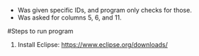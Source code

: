 - Was given specific IDs, and program only checks for those.
- Was asked for columns 5, 6, and 11.

#Steps to run program
1. Install Eclipse: https://www.eclipse.org/downloads/
